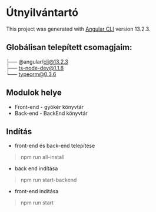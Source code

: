 # Útnyilvántartó

This project was generated with [Angular CLI](https://github.com/angular/angular-cli) version 13.2.3.

## Globálisan telepített csomagjaim:
├── @angular/cli@13.2.3  
├── ts-node-dev@1.1.8  
└── typeorm@0.3.6  

## Modulok helye
- Front-end - gyökér könyvtár  
- Back-end - BackEnd könyvtár  

## Indítás
- front-end és back-end telepítése  
> npm run all-install  

- back end indítása  
> npm run start-backend  

- front-end indítása  
> npm run start  
